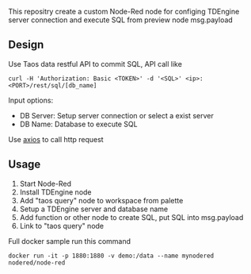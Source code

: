 This repositry create a custom Node-Red node for configing TDEngine server connection and execute SQL from preview node msg.payload
## Design
Use Taos data restful API to commit SQL, API call like
```
curl -H 'Authorization: Basic <TOKEN>' -d '<SQL>' <ip>:<PORT>/rest/sql/[db_name]
```

Input options:
* DB Server: Setup server connection or select a exist server
* DB Name: Database to execute SQL

Use [axios](https://axios-http.com/) to call http request

## Usage

1. Start Node-Red
2. Install TDEngine node
3. Add "taos query" node to workspace from palette 
4. Setup a TDEngine server and database name
5. Add function or other node to create SQL, put SQL into msg.payload
6. Link to "taos query" node

Full docker sample run this command
```
docker run -it -p 1880:1880 -v demo:/data --name mynodered nodered/node-red
```

